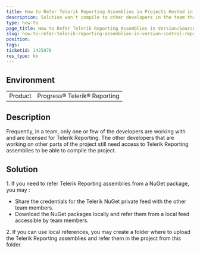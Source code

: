 ```yaml
---
title: How to Refer Telerik Reporting Assemblies in Projects Hosted in Version/Source Control Repository when only One/Few Developers Hold Licenses
description: Solution won't compile to other developers in the team that are not licensed for Telerik Reporting
type: how-to
page_title: How to Refer Telerik Reporting Assemblies in Version/Source Control Repository with Limited Number of Licenses
slug: how-to-refer-telerik-reporting-assemblies-in-version-control-repository-with-limited-number-of-licenses
position: 
tags: 
ticketid: 1425070
res_type: kb
---
```


## Environment
<table>
    <tbody>
	    <tr>
	    	<td>Product</td>
	    	<td>Progress® Telerik® Reporting</td>
	    </tr>
    </tbody>
</table>


## Description
Frequently, in a team, only one or few of the developers are working with and are licensed for Telerik Reporting. The other developers that are working on other parts of the project still need access to Telerik Reporting assemblies to be able to compile the project.

## Solution
 1\. If you need to refer Telerik Reporting assemblies from a NuGet package, you may :
  - Share the credentials for the Telerik NuGet private feed with the other team members.  
  - Download the NuGet packages locally and refer them from a local feed accessible by team members.  



 2\. If you can use local references, you may create a folder where to upload the Telerik Reporting assemblies and refer them in the project from this folder. 
